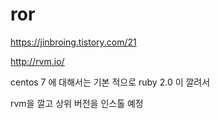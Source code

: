# ror 
https://jinbroing.tistory.com/21

http://rvm.io/

centos 7 에 대해서는 기본 적으로 ruby 2.0 이 깔려서 

rvm을 깔고 상위 버전을  인스톨 예정